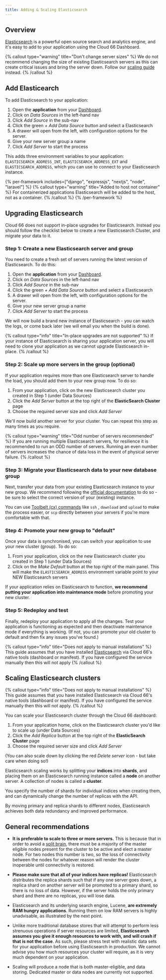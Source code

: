 ```yaml
---
title: Adding & Scaling Elasticsearch
---
```


## Overview

[Elasticsearch](https://www.elastic.co/elastic-stack/) is a powerful open source search and analytics engine, and it's easy to add to your application using the Cloud 66 Dashboard.

{% callout type="warning" title="Don't change server sizes" %}
We do not recommend changing the size of existing Elasticsearch servers as this can create critical issues and bring the server down. Follow our [scaling guide](#scaling-elasticsearch-clusters) instead.
{% /callout %}

## Add Elasticearch

To add Elasticsearch to your application:

1. Open the **application** from your [Dashboard](https://app.cloud66.com/dashboard).
2. Click on *Data Sources* in the left-hand nav 
3. Click *Add Source* in the sub-nav
4. Click the green *+ Add Data Source* button and select a Elasticsearch
5. A drawer will open from the left, with configuration options for the server.
6. Give your new server group a name 
7. Click *Add Server* to start the process

This adds three environment variables to your application: `ELASTICSEARCH_ADDRESS_INT`, `ELASTICSEARCH_ADDRESS_EXT` and `ELASTICSEARCH_ADDRESS`, which you can use to connect to your Elasticsearch instance.

{% per-framework includes=["django", "expressjs", "nextjs", "node", "laravel"] %}
{% callout type="warning" title="Added to host not container" %}
For containerized applications Elasticsearch will be added to the host, not as a container.
{% /callout %}
{% /per-framework %}

## Upgrading Elasticsearch

Cloud 66 does not support in-place upgrades for Elasticsearch. Instead you should follow the checklist below to create a new Elasticsearch Cluster, and migrate your data to it.

### Step 1: Create a new Elasticsearch server and group

You need to create a fresh set of servers running the latest version of Elasticsearch. To do this:

1. Open the **application** from your [Dashboard](https://app.cloud66.com/dashboard).
2. Click on *Data Sources* in the left-hand nav 
3. Click *Add Source* in the sub-nav
4. Click the green *+ Add Data Source* button and select a Elasticsearch
5. A drawer will open from the left, with configuration options for the server.
6. Give your new server group a name 
7. Click *Add Server* to start the process

We will now build a brand new instance of Elasticsearch - you can watch the logs, or come back later (we will email you when the build is done).

{% callout type="info" title="In-place upgrades are not supported" %}
 If your instance of Elasticsearch is sharing your application server, you will need to clone your application as we cannot upgrade Elasticsearch in-place. 
{% /callout %}

### Step 2: Scale up more servers in the group (optional)

If your application requires more than one Elasticsearch server to handle the load, you should add them to your new group now. To do so:

1. From your application, click on the new Elasticsearch cluster you created in Step 1 (under Data Sources)
2. Click the *Add Server* button at the top right of the **ElasticSearch Cluster** page
3. Choose the required server size and click *Add Server*

We'll now build another server for your cluster. You can repeat this step as many times as you require.

{% callout type="warning" title="Odd number of servers recommended" %}
 If you are running multiple Elasticsearch servers, for resilience it is recommended to run an ODD number of servers. Running an even number of servers increases the chance of data loss in the event of physical server failure. 
{% /callout %}

### Step 3: Migrate your Elasticsearch data to your new database group

Next, transfer your data from your existing Elasticsearch instance to your new group. We recommend following the [official documentation](https://www.elastic.co/guide/en/elasticsearch/reference/current/index.html) to do so - be sure to select the correct version of your (existing) instance. 

You can use [Toolbelt (cx) commands](/docs/toolbelt/toolbelt) like `ssh` , `download` and `upload` to make the process easier, or `scp` directly between your servers if you're more comfortable with that.

### Step 4: Promote your new group to "default"

Once your data is synchronised, you can switch your application to use your new cluster (group). To do so:

1. From your application, click on the new Elasticsearch cluster you created in Step 1 (under  Data Sources)
2. Click on the *Make Default* button at the top right of the main panel. This will make the `ELASTICSEARCH_ADDRESS` environment variable point to your NEW Elasticsearch servers

If your application relies on Elasticsearch to function, **we recommend putting your application into maintenance mode** before promoting your new cluster. 

### Step 5: Redeploy and test

Finally, redeploy your application to apply all the changes. Test your application is functioning as expected and then deactivate maintenance mode if everything is working. (If not, you can promote your old cluster to default and then fix any issues you've found.)

{% callout type="info" title="Does not apply to manual installations" %}
 This guide assumes that you have installed [Elasticsearch](/docs/servers/elasticsearch) via Cloud 66's native tools (dashboard or manifest). If you have configured the service manually then this will not apply 
{% /callout %}

## Scaling Elasticsearch clusters

{% callout type="info" title="Does not apply to manual installations" %}
 This guide assumes that you have installed Elasticsearch via Cloud 66's native tools (dashboard or manifest). If you have configured the service manually then this will not apply. 
{% /callout %}

You can scale your Elasticsearch cluster through the Cloud 66 dashboard:

1. From your application home, click on the Elasticsearch cluster you'd like to scale up (under Data Sources)
2. Click the *Add Replica* button at the top right of the **ElasticSearch Cluster** page
3. Choose the required server size and click *Add Server*

(You can also scale down by clicking the red *Delete server* icon - but take care when doing so!) 

Elasticsearch scaling works by splitting your **indices** into **shards**, and placing them on an Elasticsearch running instance called a **node** on another server. A collection of nodes is called a **cluster**. 

You specify the number of shards for individual indices when creating them, and can dynamically change the number of replicas with the API. 

By moving primary and replica shards to different nodes, Elasticsearch achieves both data redundancy and improved performance.

## General recommendations

- **It is preferable to scale to three or more servers.** This is because that in order to avoid a [split brain](https://en.wikipedia.org/wiki/Split-brain_(computing)), there must be a majority of the master eligible nodes present for the cluster to be active and elect a master node. For two nodes this number is two, so the loss of connectivity between the nodes for whatever reason will render the cluster inoperable until connectivity is restored.

- **Please make sure that all of your indices have replicas!** Elasticsearch distributes the replica shards such that if any one server goes down, a replica shard on another server will be promoted to a primary shard, so there is no loss of data. However, if the server holds the only primary shard and there are no replicas, you will lose data.

- Elasticsearch and its underlying search engine, Lucene, **are extremely RAM hungry applications**. Running them on low RAM servers is highly unadvisable, as illustrated by the next point. 

- Unlike more traditional database stores that will attempt to perform less strenuous operations if server resources are limited, **Elasticsearch assumes you give it enough resources to work with, and will crash if that is not the case**. As such, please stress test with realistic data sets for your application before using Elasticsearch in production. We cannot advise you how much resources your cluster will require, as it is very much dependent on your application.

- Scaling will produce a node that is both master-eligible, and data storing. Dedicated master or data nodes are currently not supported.